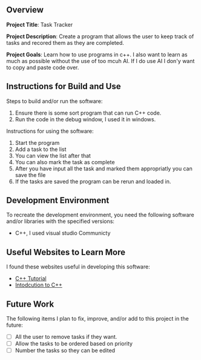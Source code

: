 ## Overview

**Project Title**: Task Tracker

**Project Description**: Create a program that allows the user to keep track of tasks and recored them as they are completed.

**Project Goals**: Learn how to use programs in c++. I also want to learn as much as possible without the use of too mcuh AI. If I do use AI I don'y want to copy and paste code over.

## Instructions for Build and Use

Steps to build and/or run the software:

1. Ensure there is some sort program that can run C++ code.
2. Run the code in the debug window, I used it in windows.

Instructions for using the software:

1. Start the program
2. Add a task to the list
3. You can view the list after that
4. You can also mark the task as complete
5. After you have input all the task and marked them appropriatly you can save the file
6. If the tasks are saved the program can be rerun and loaded in.

## Development Environment 

To recreate the development environment, you need the following software and/or libraries with the specified versions:

* C++, I used visual studio Communicty

## Useful Websites to Learn More

I found these websites useful in developing this software:

* [C++ Tutorial](https://www.w3schools.com/cpp/default.asp)
* [Intodcution to C++](https://www.youtube.com/watch?v=M4wAmUh-yis)

## Future Work

The following items I plan to fix, improve, and/or add to this project in the future:

* [ ] All the user to remove tasks if they want.
* [ ] Allow the tasks to be ordered based on priority
* [ ] Number the tasks so they can be edited
